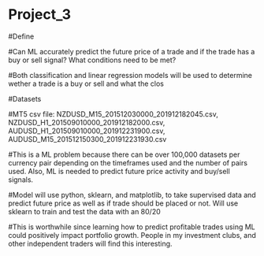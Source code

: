 # Project_3

#Define

#Can ML accurately predict the future price of a trade and if the trade has a buy or sell signal?  What conditions need to be met?

#Both classification and linear regression models will be used to determine wether a trade is a buy or sell and what the clos

#Datasets

#MT5 csv file: NZDUSD_M15_201512030000_201912182045.csv, NZDUSD_H1_201509010000_201912182000.csv, AUDUSD_H1_201509010000_201912231900.csv, AUDUSD_M15_201512150300_201912231930.csv

#This is a ML problem because there can be over 100,000 datasets per currency pair depending on the timeframes used and the number of pairs used. Also, ML is needed to predict future price activity and buy/sell signals.  

#Model will use python, sklearn, and matplotlib, to take supervised data and predict future price as well as if trade should be placed or not. Will use sklearn to train and test the data with an 80/20

#This is worthwhile since learning how to predict profitable trades using ML could positively impact portfolio growth. People in my investment clubs, and other independent traders will find this interesting. 
